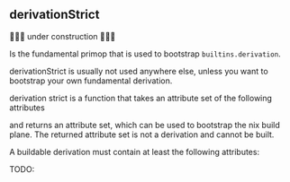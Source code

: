## derivationStrict

🚧🚧🚧 under construction 🚧🚧🚧

Is the fundamental primop that is used to bootstrap `builtins.derivation`.

derivationStrict is usually not used anywhere else, unless you want to bootstrap your own fundamental derivation.

derivation strict is a function that takes an attribute set of the following attributes

and returns an attribute set, which can be used to bootstrap the nix build plane.
The returned attribute set is not a derivation and cannot be built.

A buildable derivation must contain at least the following attributes:

TODO:
